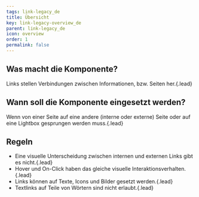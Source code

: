 ```yaml
---
tags: link-legacy_de
title: Übersicht
key: link-legacy-overview_de
parent: link-legacy_de
icon: overview
order: 1
permalink: false  
---
```


## Was macht die Komponente?
Links stellen Verbindungen zwischen Informationen, bzw. Seiten her.{.lead}

## Wann soll die Komponente eingesetzt werden? 
Wenn von einer Seite auf eine andere (interne oder externe) Seite oder auf eine <sbb-link variant="inline" href="/{{page.lang}}/design-system/legacy/components/lightbox">Lightbox</sbb-link> gesprungen werden muss.{.lead}

## Regeln
* Eine visuelle Unterscheidung zwischen internen und externen Links gibt es nicht.{.lead}
* Hover und On-Click haben das gleiche visuelle Interaktionsverhalten.{.lead}
* Links können auf <sbb-link variant="inline" href="/{{page.lang}}/design-system/legacy/basics/text">Texte</sbb-link>, <sbb-link variant="inline" href="/{{page.lang}}/design-system/legacy/basics/icon">Icons</sbb-link> und <sbb-link variant="inline" href="/{{page.lang}}/design-system/legacy/basics/images">Bilder</sbb-link> gesetzt werden.{.lead}
* Textlinks auf Teile von Wörtern sind nicht erlaubt.{.lead}